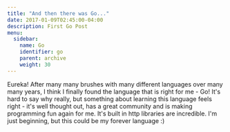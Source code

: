 ```yaml
---
title: "And then there was Go..."
date: 2017-01-09T02:45:00-04:00
description: First Go Post
menu:
  sidebar:
    name: Go
    identifier: go
    parent: archive
    weight: 30
---
```


Eureka!  After many many brushes with many different languages over many many years, I think I finally found the language that is right for me - Go!  It's hard to say why really, but something about learning this language feels right - it's well thought out, has a great community and is making programming fun again for me.  It's built in http libraries are incredible.  I'm just beginning, but this could be my forever language :)

